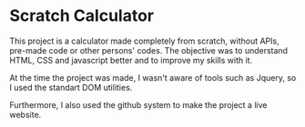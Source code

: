 <h1> Scratch Calculator </h2>
  This project is a calculator made completely from scratch, without APIs, pre-made code or other persons' codes. The objective was to understand HTML, CSS and javascript better and to improve my skills with it.
  
  At the time the project was made, I wasn't aware of tools such as Jquery, so I used the standart DOM utilities.
  
  Furthermore, I also used the github system to make the project a live website.
  
